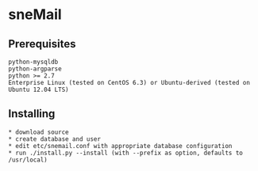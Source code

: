 # sneMail
## Prerequisites
	python-mysqldb
	python-argparse
	python >= 2.7
	Enterprise Linux (tested on CentOS 6.3) or Ubuntu-derived (tested on Ubuntu 12.04 LTS)

## Installing
	* download source
	* create database and user
	* edit etc/snemail.conf with appropriate database configuration
	* run ./install.py --install (with --prefix as option, defaults to /usr/local)